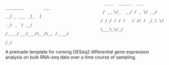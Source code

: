                                               
                                              
                                                ____  ______  ___  ________         ___ 
                                               / __ \/_  __/ / _ \/ __/ __/__ ___ _|_  |
                                              / /_/ / / /   / // / _/_\ \/ -_) _ `/ __/ 
                                              \___\_\/_/   /____/___/___/\__/\_, /____/ 
                                                                              /_/       
                                              

A premade template for running DESeq2 differential gene expression analysis on bulk RNA-seq data over a time course of sampling.
